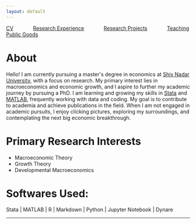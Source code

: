 ```yaml
---
layout: default
---
```


[CV](/assets/bishmay_CV.pdf) <span style="margin-right: 50px;"></span> [Research Experience](/links/research_experience.md/) <span style="margin-right: 50px;"></span> [Research Projects](/links/research_projects.md/) <span style="margin-right: 50px;"></span> [Teaching](/links/teaching.md/)<span style="margin-right: 50px;"></span> [Public Goods](/links/githubrepositories.md/)


# About

Hello! I am currently pursuing a master's degree in economics at [Shiv Nadar University](https://snu.edu.in/home/), with a focus on research. My primary interest lies in macroeconomics and economic growth, and I aspire to further my academic journey by pursuing a PhD. I am learning and growing my skills in [Stata](https://www.stata.com) and [MATLAB](https://in.mathworks.com/company.html), frequently working with data and coding. My goal is to contribute to academia and achieve publications in the field. When I am not engaged in academic pursuits, I enjoy clicking pictures, exploring my surroundings, and contemplating the next big economic breakthrough.

# Primary Research Interests

- Macroeconomic Theory
- Growth Theory
- Developmental Macroeconomics

# Softwares Used:
Stata | MATLAB | R | Markdown | Python | Jupyter Notebook | Dynare

---

